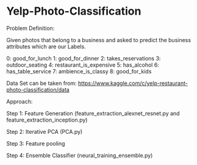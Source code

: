 # Yelp-Photo-Classification
Problem Definition:

Given photos that belong to a business and asked to predict the business
attributes which are our Labels.

0: good_for_lunch
1: good_for_dinner
2: takes_reservations
3: outdoor_seating
4: restaurant_is_expensive
5: has_alcohol
6: has_table_service
7: ambience_is_classy
8: good_for_kids

Data Set can be taken from: https://www.kaggle.com/c/yelp-restaurant-photo-classification/data

Approach:

Step 1: Feature Generation (feature_extraction_alexnet_resnet.py and feature_extraction_inception.py)

Step 2: Iterative PCA (PCA.py)

Step 3: Feature pooling 

Step 4: Ensemble Classifier (neural_training_ensemble.py)
